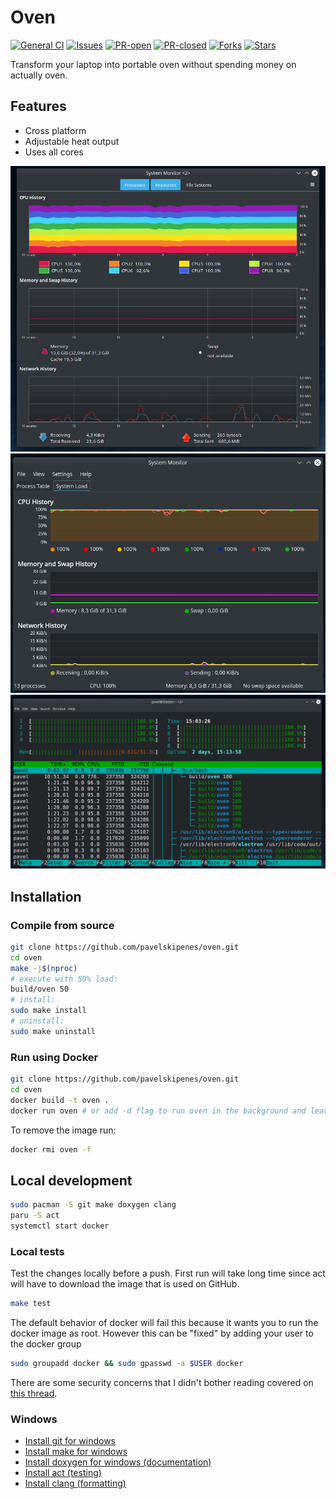 # Oven
[![General CI](https://github.com/pavelnoen94/oven/workflows/General%20CI/badge.svg)](https://github.com/pavelnoen94/oven/workflows/General%20CI/badge.svg)
[![Issues](https://img.shields.io/github/issues/pavelnoen94/oven.svg)](https://github.com/pavelnoen94/oven/issues)
[![PR-open](https://img.shields.io/github/issues-pr/pavelnoen94/oven.svg)](https://github.com/pavelnoen94/oven/pulls)
[![PR-closed](https://img.shields.io/github/issues-pr-closed/pavelnoen94/oven.svg)](https://github.com/pavelnoen94/oven/pulls)
[![Forks](https://img.shields.io/github/forks/pavelnoen94/oven.svg)](https://github.com/pavelnoen94/oven/network)
[![Stars](https://img.shields.io/github/stars/pavelnoen94/oven.svg)](https://github.com/pavelnoen94/oven/stargazers)

Transform your laptop into portable oven without spending money on actually oven.

## Features
- Cross platform
- Adjustable heat output
- Uses all cores

![Gnome system monitor](docs/gnome_system_monitor.png)
![KDE System Guard](docs/k_sys_guard.png)
![htop](docs/htop.png)

## Installation

### Compile from source
```bash
git clone https://github.com/pavelskipenes/oven.git
cd oven
make -j$(nproc)
# execute with 50% load:
build/oven 50
# install:
sudo make install
# uninstall:
sudo make uninstall
```

### Run using Docker
```bash
git clone https://github.com/pavelskipenes/oven.git
cd oven
docker build -t oven .
docker run oven # or add -d flag to run oven in the background and leave your shell interactive
```

To remove the image run:
```bash
docker rmi oven -f
```

## Local development
```bash
sudo pacman -S git make doxygen clang
paru -S act
systemctl start docker
```

### Local tests
Test the changes locally before a push. First run will take long time since act will have to download the image that is used on GitHub.
```bash
make test
```
The default behavior of docker will fail this because it wants you to run the docker image as root. However this can be "fixed" by adding your user to the docker group
```bash
sudo groupadd docker && sudo gpasswd -a $USER docker
```
There are some security concerns that I didn't bother reading covered on [this thread](https://askubuntu.com/questions/477551/how-can-i-use-docker-without-sudo).

### Windows
- [Install git for windows](https://gitforwindows.org/)
- [Install make for windows](http://gnuwin32.sourceforge.net/packages/make.htm)
- [Install doxygen for windows (documentation)](https://sourceforge.net/projects/doxygen/)
- [Install act (testing)](https://github.com/nektos/act)
- [Install clang (formatting)](https://releases.llvm.org/download.html)
